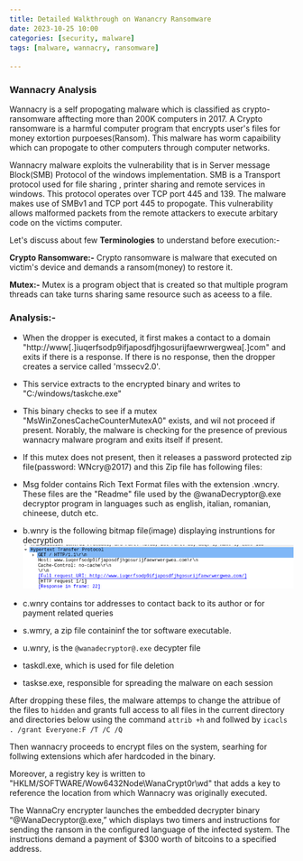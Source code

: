 ```yaml
---
title: Detailed Walkthrough on Wanancry Ransomware
date: 2023-10-25 10:00
categories: [security, malware]
tags: [malware, wannacry, ransomware]

---
```


### Wannacry Analysis
Wannacry is a self propogating malware which is classified as crypto-ransomware afftecting more than 200K computers in 2017. A Crypto ransomware is a harmful computer program that encrypts user's files for money extortion purpoeses(Ransom). This malware has worm capaibility which can propogate to other computers through computer networks.

Wannacry malware exploits the vulnerability that is in Server message Block(SMB) Protocol of the windows implementation. SMB is a Transport protocol used for file sharing , printer sharing and remote services in windows. This protocol operates over TCP port 445 and 139. The malware makes use of SMBv1 and TCP port 445 to propogate. This vulnerability allows malformed packets from the remote attackers to execute arbitary code on the victims computer.

Let's discuss about few **Terminologies** to understand before execution:-

**Crypto Ransomware:-** Crypto ransomware is malware that executed on victim's device and demands a ransom(money) to restore it.

**Mutex:-** Mutex is a program object that is created so that multiple program threads can take turns sharing same resource such as aceess to a file.

### Analysis:-

- When the dropper is executed, it first makes a contact to a domain "http://www[.]iuqerfsodp9ifjaposdfjhgosurijfaewrwergwea[.]com" and exits if there is a response. If there is no response, then the dropper creates a service called 'mssecv2.0'.
  
 

- This service extracts to the encrypted binary and writes to "C:/windows/taskche.exe" 

- This binary checks to see if a mutex "MsWinZonesCacheCounterMutexA0" exists, and wil not proceed if present. Norably, the malware is checking for the presence of previous wannacry malware program and exits itself if present.
- If this mutex does not present, then it releases a password protected zip file(password: WNcry@2017) and this Zip file has following files:

- Msg folder contains Rich Text Format files with the extension .wncry. These files are the "Readme" file used by the @wanaDecryptor@.exe decryptor program in languages such as english, italian, romanian, chineese, dutch etc.
- b.wnry is the following bitmap file(image) displaying instruntions for decryption
![Copied Image](../assets/image.png)

- c.wnry contains tor addresses to contact back to its author or for payment related queries
- s.wmry, a zip file containinf the tor software executable.
- u.wnry, is the `@wanadecryptor@.exe` decypter file
- taskdl.exe, which is used for file deletion
- taskse.exe, responsible for spreading the malware on each session

After dropping these files, the malware attemps to change the attribue of the files to `hidden` and grants full access to all files in the current directory and directories below using the command `attrib +h` and follwed by `icacls . /grant Everyone:F /T /C /Q`



Then wannacry proceeds to encrypt files on the system, searhing for follwing extensions which afer hardcoded in the binary.


Moreover, a registry key is written to "HKLM/SOFTWARE/Wow6432Node\WanaCrypt0r\wd" that adds a key to reference the location from which Wannacry was originally executed.

The WannaCry encrypter launches the embedded decrypter binary “@WanaDecryptor@.exe,” which displays two timers and instructions for sending the ransom in the configured language of the infected system. The instructions demand a payment of $300 worth of bitcoins to a specified address.